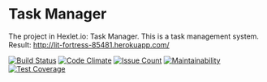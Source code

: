 # Task Manager

The project in Hexlet.io: Task Manager. This is a task management system.
Result: http://lit-fortress-85481.herokuapp.com/

[![Build Status](https://travis-ci.org/igor-i/project-lvl4-s143.svg?branch=master)](https://travis-ci.org/igor-i/project-lvl4-s143)
[![Code Climate](https://codeclimate.com/github/igor-i/project-lvl4-s143/badges/gpa.svg)](https://codeclimate.com/github/igor-i/project-lvl4-s143)
[![Issue Count](https://codeclimate.com/github/igor-i/project-lvl4-s143/badges/issue_count.svg)](https://codeclimate.com/github/igor-i/project-lvl4-s143)
[![Maintainability](https://api.codeclimate.com/v1/badges/3287ae81d02a3ed3b994/maintainability)](https://codeclimate.com/github/igor-i/project-lvl4-s143/maintainability)
[![Test Coverage](https://api.codeclimate.com/v1/badges/3287ae81d02a3ed3b994/test_coverage)](https://codeclimate.com/github/igor-i/project-lvl4-s143/test_coverage)
